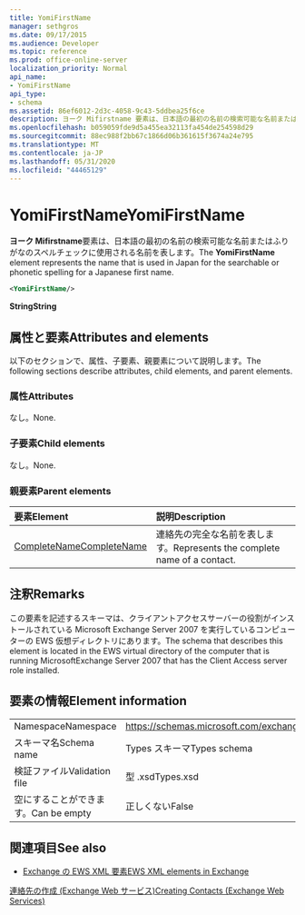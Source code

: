 ```yaml
---
title: YomiFirstName
manager: sethgros
ms.date: 09/17/2015
ms.audience: Developer
ms.topic: reference
ms.prod: office-online-server
localization_priority: Normal
api_name:
- YomiFirstName
api_type:
- schema
ms.assetid: 86ef6012-2d3c-4058-9c43-5ddbea25f6ce
description: ヨーク Mifirstname 要素は、日本語の最初の名前の検索可能な名前またはふりがなのスペルチェックに使用される名前を表します。
ms.openlocfilehash: b059059fde9d5a455ea32113fa454de254598d29
ms.sourcegitcommit: 88ec988f2bb67c1866d06b361615f3674a24e795
ms.translationtype: MT
ms.contentlocale: ja-JP
ms.lasthandoff: 05/31/2020
ms.locfileid: "44465129"
---
```

# <a name="yomifirstname"></a><span data-ttu-id="719b6-103">YomiFirstName</span><span class="sxs-lookup"><span data-stu-id="719b6-103">YomiFirstName</span></span>

<span data-ttu-id="719b6-104">**ヨーク Mifirstname**要素は、日本語の最初の名前の検索可能な名前またはふりがなのスペルチェックに使用される名前を表します。</span><span class="sxs-lookup"><span data-stu-id="719b6-104">The **YomiFirstName** element represents the name that is used in Japan for the searchable or phonetic spelling for a Japanese first name.</span></span> 
  
```xml
<YomiFirstName/>
```

 <span data-ttu-id="719b6-105">**String**</span><span class="sxs-lookup"><span data-stu-id="719b6-105">**String**</span></span>
## <a name="attributes-and-elements"></a><span data-ttu-id="719b6-106">属性と要素</span><span class="sxs-lookup"><span data-stu-id="719b6-106">Attributes and elements</span></span>

<span data-ttu-id="719b6-107">以下のセクションで、属性、子要素、親要素について説明します。</span><span class="sxs-lookup"><span data-stu-id="719b6-107">The following sections describe attributes, child elements, and parent elements.</span></span>
  
### <a name="attributes"></a><span data-ttu-id="719b6-108">属性</span><span class="sxs-lookup"><span data-stu-id="719b6-108">Attributes</span></span>

<span data-ttu-id="719b6-109">なし。</span><span class="sxs-lookup"><span data-stu-id="719b6-109">None.</span></span>
  
### <a name="child-elements"></a><span data-ttu-id="719b6-110">子要素</span><span class="sxs-lookup"><span data-stu-id="719b6-110">Child elements</span></span>

<span data-ttu-id="719b6-111">なし。</span><span class="sxs-lookup"><span data-stu-id="719b6-111">None.</span></span>
  
### <a name="parent-elements"></a><span data-ttu-id="719b6-112">親要素</span><span class="sxs-lookup"><span data-stu-id="719b6-112">Parent elements</span></span>

|<span data-ttu-id="719b6-113">**要素**</span><span class="sxs-lookup"><span data-stu-id="719b6-113">**Element**</span></span>|<span data-ttu-id="719b6-114">**説明**</span><span class="sxs-lookup"><span data-stu-id="719b6-114">**Description**</span></span>|
|:-----|:-----|
|[<span data-ttu-id="719b6-115">CompleteName</span><span class="sxs-lookup"><span data-stu-id="719b6-115">CompleteName</span></span>](completename.md) <br/> |<span data-ttu-id="719b6-116">連絡先の完全な名前を表します。</span><span class="sxs-lookup"><span data-stu-id="719b6-116">Represents the complete name of a contact.</span></span>  <br/> |
   
## <a name="remarks"></a><span data-ttu-id="719b6-117">注釈</span><span class="sxs-lookup"><span data-stu-id="719b6-117">Remarks</span></span>

<span data-ttu-id="719b6-118">この要素を記述するスキーマは、クライアントアクセスサーバーの役割がインストールされている Microsoft Exchange Server 2007 を実行しているコンピューターの EWS 仮想ディレクトリにあります。</span><span class="sxs-lookup"><span data-stu-id="719b6-118">The schema that describes this element is located in the EWS virtual directory of the computer that is running MicrosoftExchange Server 2007 that has the Client Access server role installed.</span></span>
  
## <a name="element-information"></a><span data-ttu-id="719b6-119">要素の情報</span><span class="sxs-lookup"><span data-stu-id="719b6-119">Element information</span></span>

|||
|:-----|:-----|
|<span data-ttu-id="719b6-120">Namespace</span><span class="sxs-lookup"><span data-stu-id="719b6-120">Namespace</span></span>  <br/> |https://schemas.microsoft.com/exchange/services/2006/types  <br/> |
|<span data-ttu-id="719b6-121">スキーマ名</span><span class="sxs-lookup"><span data-stu-id="719b6-121">Schema name</span></span>  <br/> |<span data-ttu-id="719b6-122">Types スキーマ</span><span class="sxs-lookup"><span data-stu-id="719b6-122">Types schema</span></span>  <br/> |
|<span data-ttu-id="719b6-123">検証ファイル</span><span class="sxs-lookup"><span data-stu-id="719b6-123">Validation file</span></span>  <br/> |<span data-ttu-id="719b6-124">型 .xsd</span><span class="sxs-lookup"><span data-stu-id="719b6-124">Types.xsd</span></span>  <br/> |
|<span data-ttu-id="719b6-125">空にすることができます。</span><span class="sxs-lookup"><span data-stu-id="719b6-125">Can be empty</span></span>  <br/> |<span data-ttu-id="719b6-126">正しくない</span><span class="sxs-lookup"><span data-stu-id="719b6-126">False</span></span>  <br/> |
   
## <a name="see-also"></a><span data-ttu-id="719b6-127">関連項目</span><span class="sxs-lookup"><span data-stu-id="719b6-127">See also</span></span>



- [<span data-ttu-id="719b6-128">Exchange の EWS XML 要素</span><span class="sxs-lookup"><span data-stu-id="719b6-128">EWS XML elements in Exchange</span></span>](ews-xml-elements-in-exchange.md)


[<span data-ttu-id="719b6-129">連絡先の作成 (Exchange Web サービス)</span><span class="sxs-lookup"><span data-stu-id="719b6-129">Creating Contacts (Exchange Web Services)</span></span>](https://msdn.microsoft.com/library/4845917e-70d1-481c-bbd7-011ec6571789%28Office.15%29.aspx)

